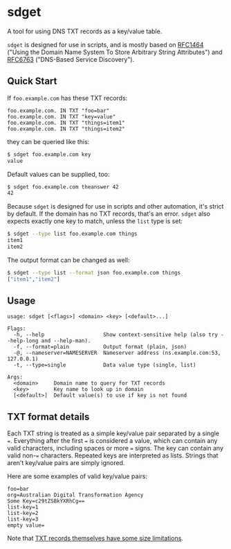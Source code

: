 # sdget
A tool for using DNS TXT records as a key/value table.

`sdget` is designed for use in scripts, and is mostly based on [RFC1464](https://tools.ietf.org/html/rfc1464) ("Using the Domain Name System To Store Arbitrary String Attributes") and [RFC6763](https://tools.ietf.org/html/rfc6763) ("DNS-Based Service Discovery").

## Quick Start

If `foo.example.com` has these TXT records:

```
foo.example.com. IN	TXT	"foo=bar"
foo.example.com. IN	TXT	"key=value"
foo.example.com. IN	TXT	"things=item1"
foo.example.com. IN	TXT	"things=item2"
```

they can be queried like this:
```bash
$ sdget foo.example.com key
value
```

Default values can be supplied, too:
```bash
$ sdget foo.example.com theanswer 42
42
```

Because `sdget` is designed for use in scripts and other automation, it's strict by default.  If the domain has no TXT records, that's an error.  `sdget` also expects exactly one key to match, unless the `list` type is set:

```bash
$ sdget --type list foo.example.com things
item1
item2
```

The output format can be changed as well:

```bash
$ sdget --type list --format json foo.example.com things
["item1","item2"]
```

## Usage

```
usage: sdget [<flags>] <domain> <key> [<default>...]

Flags:
  -h, --help                   Show context-sensitive help (also try --help-long and --help-man).
  -f, --format=plain           Output format (plain, json)
  -@, --nameserver=NAMESERVER  Nameserver address (ns.example.com:53, 127.0.0.1)
  -t, --type=single            Data value type (single, list)

Args:
  <domain>     Domain name to query for TXT records
  <key>        Key name to look up in domain
  [<default>]  Default value(s) to use if key is not found
```

## TXT format details
Each TXT string is treated as a simple key/value pair separated by a single `=`.  Everything after the first `=` is considered a value, which can contain any valid characters, including spaces or more `=` signs.  The key can contain any valid non-`=` characters.  Repeated keys are interpreted as lists.  Strings that aren't key/value pairs are simply ignored.

Here are some examples of valid key/value pairs:
```
foo=bar
org=Australian Digital Transformation Agency
Some Key=c29tZSBkYXRhCg==
list-key=1
list-key=2
list-key=3
empty value=
```

Note that [TXT records themselves have some size limitations](https://tools.ietf.org/html/rfc6763#section-6.1).
